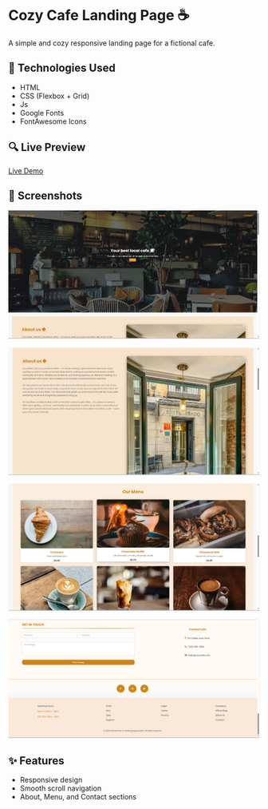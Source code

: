 # Cozy Cafe Landing Page ☕

A simple and cozy responsive landing page for a fictional cafe.

## 🔧 Technologies Used
- HTML
- CSS (Flexbox + Grid)
- Js 
- Google Fonts
- FontAwesome Icons

## 🔍 Live Preview
[Live Demo](https://mohammed-er.github.io/Cozy-Cafe/)

## 📸 Screenshots
![Header section](assets/images/image.png)

![About Section](assets/images/image2.png)

![Contact Section](assets/images/image3.png)

![Menu + Footer Section](assets/images/image4.png)

## ✨ Features
- Responsive design
- Smooth scroll navigation
- About, Menu, and Contact sections
